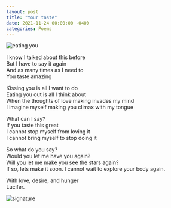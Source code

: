 ```yaml
---
layout: post
title: "Your taste"
date: 2021-11-24 00:00:00 -0400
categories: Poems
---
```



![eating you](https://tfln.co/wp-content/uploads/2017/09/mhSn5CL.gif)

I know I talked about this before <br>
But I have to say it again <br>
And as many times as I need to <br>
You taste amazing <br>

Kissing you is all I want to do <br>
Eating you out is all I think about <br>
When the thoughts of love making invades my mind <br>
I imagine myself making you climax with my tongue <br>

What can I say? <br>
If you taste this great <br>
I cannot stop myself from loving it <br>
I cannot bring myself to stop doing it <br>

So what do you say? <br>
Would you let me have you again? <br>
Will you let me make you see the stars again? <br>
If so, lets make it soon. I cannot wait to explore your body again. <br>

With love, desire, and hunger <br>
Lucifer. <br>

![signature](https://robertalberto.com/ttdlmr.png)
